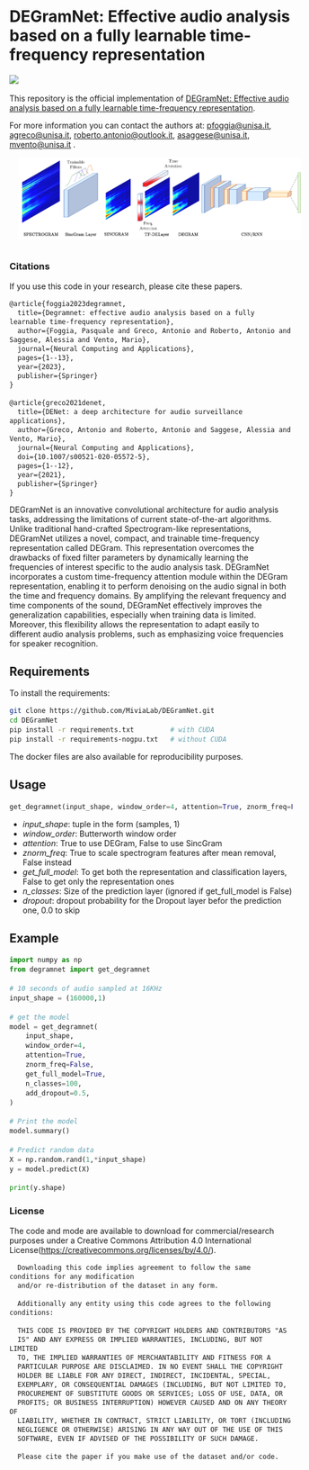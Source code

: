# DEGramNet: Effective audio analysis based on a fully learnable time-frequency representation

![](https://img.shields.io/badge/keras-tensorflow-blue.svg)

This repository is the official implementation of [DEGramNet: Effective audio analysis based on a fully learnable time-frequency representation](https://link.springer.com/article/10.1007/s00521-023-08849-7). 

For more information you can contact the authors at: pfoggia@unisa.it, agreco@unisa.it, roberto.antonio@outlook.it, asaggese@unisa.it, mvento@unisa.it .

<img src='./image.png' align='center' width=600 style="margin-left:3%;margin-bottom:3%">

### Citations

If you use this code in your research, please cite these papers.


```bibtext
@article{foggia2023degramnet,
  title={Degramnet: effective audio analysis based on a fully learnable time-frequency representation},
  author={Foggia, Pasquale and Greco, Antonio and Roberto, Antonio and Saggese, Alessia and Vento, Mario},
  journal={Neural Computing and Applications},
  pages={1--13},
  year={2023},
  publisher={Springer}
}

@article{greco2021denet,
  title={DENet: a deep architecture for audio surveillance applications},
  author={Greco, Antonio and Roberto, Antonio and Saggese, Alessia and Vento, Mario},
  journal={Neural Computing and Applications},
  doi={10.1007/s00521-020-05572-5},
  pages={1--12},
  year={2021},
  publisher={Springer}
}
```

DEGramNet is an innovative convolutional architecture for audio analysis tasks, addressing the limitations of current state-of-the-art algorithms. Unlike traditional hand-crafted Spectrogram-like representations, DEGramNet utilizes a novel, compact, and trainable time-frequency representation called DEGram. This representation overcomes the drawbacks of fixed filter parameters by dynamically learning the frequencies of interest specific to the audio analysis task. DEGramNet incorporates a custom time-frequency attention module within the DEGram representation, enabling it to perform denoising on the audio signal in both the time and frequency domains. By amplifying the relevant frequency and time components of the sound, DEGramNet effectively improves the generalization capabilities, especially when training data is limited. Moreover, this flexibility allows the representation to adapt easily to different audio analysis problems, such as emphasizing voice frequencies for speaker recognition.

## Requirements

To install the requirements:

```bash
git clone https://github.com/MiviaLab/DEGramNet.git
cd DEGramNet
pip install -r requirements.txt         # with CUDA
pip install -r requirements-nogpu.txt   # without CUDA
```

The docker files are also available for reproducibility purposes.

## Usage

```python
get_degramnet(input_shape, window_order=4, attention=True, znorm_freq=False, get_full_model=True, n_classes=100, add_dropout=0.5,)
``` 

- *input_shape*: tuple in the form (samples, 1)
- *window_order*: Butterworth window order  
- *attention*: True to use DEGram, False to use SincGram  
- *znorm_freq*: True to scale spectrogram features after mean removal, False instead  
- *get_full_model*: To get both the representation and classification layers, False to get only the representation ones  
- *n_classes*: Size of the prediction layer (ignored if get_full_model is False)  
- *dropout*: dropout probability for the Dropout layer befor the prediction one, 0.0 to skip

## Example

```python
import numpy as np
from degramnet import get_degramnet

# 10 seconds of audio sampled at 16KHz
input_shape = (160000,1)

# get the model
model = get_degramnet(
    input_shape,
    window_order=4,
    attention=True,
    znorm_freq=False,
    get_full_model=True,
    n_classes=100,
    add_dropout=0.5,
)

# Print the model 
model.summary()

# Predict random data
X = np.random.rand(1,*input_shape)
y = model.predict(X)

print(y.shape)
```

### License
The code and mode are available to download for commercial/research purposes under a Creative Commons Attribution 4.0 International License(https://creativecommons.org/licenses/by/4.0/).

      Downloading this code implies agreement to follow the same conditions for any modification 
      and/or re-distribution of the dataset in any form.

      Additionally any entity using this code agrees to the following conditions:

      THIS CODE IS PROVIDED BY THE COPYRIGHT HOLDERS AND CONTRIBUTORS "AS
      IS" AND ANY EXPRESS OR IMPLIED WARRANTIES, INCLUDING, BUT NOT LIMITED
      TO, THE IMPLIED WARRANTIES OF MERCHANTABILITY AND FITNESS FOR A
      PARTICULAR PURPOSE ARE DISCLAIMED. IN NO EVENT SHALL THE COPYRIGHT
      HOLDER BE LIABLE FOR ANY DIRECT, INDIRECT, INCIDENTAL, SPECIAL,
      EXEMPLARY, OR CONSEQUENTIAL DAMAGES (INCLUDING, BUT NOT LIMITED TO,
      PROCUREMENT OF SUBSTITUTE GOODS OR SERVICES; LOSS OF USE, DATA, OR
      PROFITS; OR BUSINESS INTERRUPTION) HOWEVER CAUSED AND ON ANY THEORY OF
      LIABILITY, WHETHER IN CONTRACT, STRICT LIABILITY, OR TORT (INCLUDING
      NEGLIGENCE OR OTHERWISE) ARISING IN ANY WAY OUT OF THE USE OF THIS
      SOFTWARE, EVEN IF ADVISED OF THE POSSIBILITY OF SUCH DAMAGE.

      Please cite the paper if you make use of the dataset and/or code.
